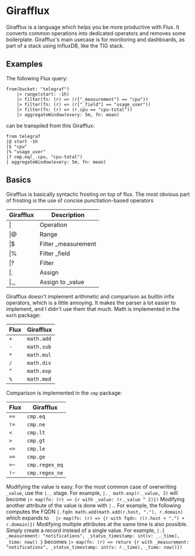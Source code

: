 # Girafflux

Girafflux is a language which helps you be more productive with Flux.
It converts common operations into dedicated operators and removes some boilerplate.
Girafflux's main usecase is for monitoring and dashboards, as part of a stack using InfluxDB, like the TIG stack.

## Examples

The following Flux query:

```flux
from(bucket: "telegraf")
	|> range(start: -1h)
	|> filter(fn: (r) => (r["_measurement"] == "cpu"))
	|> filter(fn: (r) => (r["_field"] == "usage_user"))
	|> filter(fn: (r) => (r.cpu == "cpu-total"))
	|> aggregateWindow(every: 5m, fn: mean)
```

can be transpiled from this Girafflux:

```
from telegraf
|@ start -1h
|$ "cpu"
|% "usage_user"
|? cmp.eq(_.cpu, "cpu-total")
| aggregateWindow(every: 5m, fn: mean)
```

## Basics

Girafflux is basically syntactic frosting on top of flux.
The most obvious part of frosting is the use of concise punctiation-based operators

| Girafflux | Description         |
|-----------|---------------------|
| &#124;    | Operation           |
| &#124;@   | Range               |
| &#124;$   | Filter _measurement |
| &#124;%   | Filter _field       |
| &#124;?   | Filter              |
| &#124;.   | Assign              |
| &#124;._  | Assign to _value    |

Girafflux doesn't implement arithmetic and comparison as builtin infix operators, which is a little annoying. It makes
the parser a lot easier to implement, and I didn't use them that much. Math is implemented in the `math` package:

| Flux | Girafflux  |
|------|------------|
| `+`  | `math.add` |
| `-`  | `math.sub` |
| `*`  | `math.mul` |
| `/`  | `math.div` |
| `^`  | `math.exp` |
| `%`  | `math.mod` |

Comparison is implemented in the `cmp` package:

| Flux | Girafflux      |
|------|----------------|
| `==` | `cmp.eq`       |
| `!=` | `cmp.ne`       |
| `<`  | `cmp.lt`       |
| `>`  | `cmp.gt`       |
| `<=` | `cmp.le`       |
| `>=` | `cmp.ge`       |
| `=~` | `cmp.regex_eq` |
| `!~` | `cmp.regex_ne` |

Modifying the value is easy. For the most common case of overwriting `_value`, use the `|._` stage. For example, `|._ math.exp(r._value, 2)` will become `|> map(fn: (r) => {r with _value: (r._value ^ 2)})`
Modifying another attribute of the value is done with `|.`. For example, the following computes the FQDN `|.fqdn math.add(math.add(r.host, "."), r.domain)` which expands to `	|> map(fn: (r) => {r with fqdn: ((r.host + ".") + r.domain)})`
Modifying multiple attributes at the same time is also possible. Simply create a record instead of a single value. For example, `|.{ _measurement: "notifications", _status_timestamp: int(v: _._time), _time: now() }` becomes `|> map(fn: (r) => return {r with _measurement: "notifications", _status_timestamp: int(v: r._time), _time: now()})`
